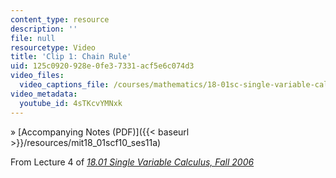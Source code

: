 ```yaml
---
content_type: resource
description: ''
file: null
resourcetype: Video
title: 'Clip 1: Chain Rule'
uid: 125c0920-928e-0fe3-7331-acf5e6c074d3
video_files:
  video_captions_file: /courses/mathematics/18-01sc-single-variable-calculus-fall-2010/1.-differentiation/part-a-definition-and-basic-rules/session-11-chain-rule/clip-1-chain-rule/4sTKcvYMNxk.vtt
video_metadata:
  youtube_id: 4sTKcvYMNxk
---
```


» [Accompanying Notes (PDF)]({{< baseurl >}}/resources/mit18_01scf10_ses11a)

From Lecture 4 of [_18.01 Single Variable Calculus, Fall 2006_](/courses/18-01-single-variable-calculus-fall-2006/pages/video-lectures)